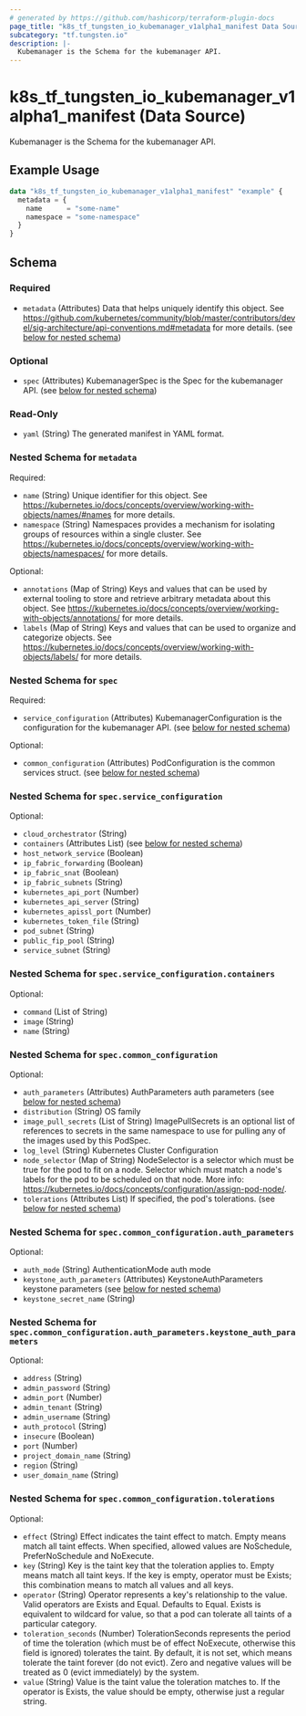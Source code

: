 ```yaml
---
# generated by https://github.com/hashicorp/terraform-plugin-docs
page_title: "k8s_tf_tungsten_io_kubemanager_v1alpha1_manifest Data Source - terraform-provider-k8s"
subcategory: "tf.tungsten.io"
description: |-
  Kubemanager is the Schema for the kubemanager API.
---
```


# k8s_tf_tungsten_io_kubemanager_v1alpha1_manifest (Data Source)

Kubemanager is the Schema for the kubemanager API.

## Example Usage

```terraform
data "k8s_tf_tungsten_io_kubemanager_v1alpha1_manifest" "example" {
  metadata = {
    name      = "some-name"
    namespace = "some-namespace"
  }
}
```

<!-- schema generated by tfplugindocs -->
## Schema

### Required

- `metadata` (Attributes) Data that helps uniquely identify this object. See https://github.com/kubernetes/community/blob/master/contributors/devel/sig-architecture/api-conventions.md#metadata for more details. (see [below for nested schema](#nestedatt--metadata))

### Optional

- `spec` (Attributes) KubemanagerSpec is the Spec for the kubemanager API. (see [below for nested schema](#nestedatt--spec))

### Read-Only

- `yaml` (String) The generated manifest in YAML format.

<a id="nestedatt--metadata"></a>
### Nested Schema for `metadata`

Required:

- `name` (String) Unique identifier for this object. See https://kubernetes.io/docs/concepts/overview/working-with-objects/names/#names for more details.
- `namespace` (String) Namespaces provides a mechanism for isolating groups of resources within a single cluster. See https://kubernetes.io/docs/concepts/overview/working-with-objects/namespaces/ for more details.

Optional:

- `annotations` (Map of String) Keys and values that can be used by external tooling to store and retrieve arbitrary metadata about this object. See https://kubernetes.io/docs/concepts/overview/working-with-objects/annotations/ for more details.
- `labels` (Map of String) Keys and values that can be used to organize and categorize objects. See https://kubernetes.io/docs/concepts/overview/working-with-objects/labels/ for more details.


<a id="nestedatt--spec"></a>
### Nested Schema for `spec`

Required:

- `service_configuration` (Attributes) KubemanagerConfiguration is the configuration for the kubemanager API. (see [below for nested schema](#nestedatt--spec--service_configuration))

Optional:

- `common_configuration` (Attributes) PodConfiguration is the common services struct. (see [below for nested schema](#nestedatt--spec--common_configuration))

<a id="nestedatt--spec--service_configuration"></a>
### Nested Schema for `spec.service_configuration`

Optional:

- `cloud_orchestrator` (String)
- `containers` (Attributes List) (see [below for nested schema](#nestedatt--spec--service_configuration--containers))
- `host_network_service` (Boolean)
- `ip_fabric_forwarding` (Boolean)
- `ip_fabric_snat` (Boolean)
- `ip_fabric_subnets` (String)
- `kubernetes_api_port` (Number)
- `kubernetes_api_server` (String)
- `kubernetes_apissl_port` (Number)
- `kubernetes_token_file` (String)
- `pod_subnet` (String)
- `public_fip_pool` (String)
- `service_subnet` (String)

<a id="nestedatt--spec--service_configuration--containers"></a>
### Nested Schema for `spec.service_configuration.containers`

Optional:

- `command` (List of String)
- `image` (String)
- `name` (String)



<a id="nestedatt--spec--common_configuration"></a>
### Nested Schema for `spec.common_configuration`

Optional:

- `auth_parameters` (Attributes) AuthParameters auth parameters (see [below for nested schema](#nestedatt--spec--common_configuration--auth_parameters))
- `distribution` (String) OS family
- `image_pull_secrets` (List of String) ImagePullSecrets is an optional list of references to secrets in the same namespace to use for pulling any of the images used by this PodSpec.
- `log_level` (String) Kubernetes Cluster Configuration
- `node_selector` (Map of String) NodeSelector is a selector which must be true for the pod to fit on a node. Selector which must match a node's labels for the pod to be scheduled on that node. More info: https://kubernetes.io/docs/concepts/configuration/assign-pod-node/.
- `tolerations` (Attributes List) If specified, the pod's tolerations. (see [below for nested schema](#nestedatt--spec--common_configuration--tolerations))

<a id="nestedatt--spec--common_configuration--auth_parameters"></a>
### Nested Schema for `spec.common_configuration.auth_parameters`

Optional:

- `auth_mode` (String) AuthenticationMode auth mode
- `keystone_auth_parameters` (Attributes) KeystoneAuthParameters keystone parameters (see [below for nested schema](#nestedatt--spec--common_configuration--auth_parameters--keystone_auth_parameters))
- `keystone_secret_name` (String)

<a id="nestedatt--spec--common_configuration--auth_parameters--keystone_auth_parameters"></a>
### Nested Schema for `spec.common_configuration.auth_parameters.keystone_auth_parameters`

Optional:

- `address` (String)
- `admin_password` (String)
- `admin_port` (Number)
- `admin_tenant` (String)
- `admin_username` (String)
- `auth_protocol` (String)
- `insecure` (Boolean)
- `port` (Number)
- `project_domain_name` (String)
- `region` (String)
- `user_domain_name` (String)



<a id="nestedatt--spec--common_configuration--tolerations"></a>
### Nested Schema for `spec.common_configuration.tolerations`

Optional:

- `effect` (String) Effect indicates the taint effect to match. Empty means match all taint effects. When specified, allowed values are NoSchedule, PreferNoSchedule and NoExecute.
- `key` (String) Key is the taint key that the toleration applies to. Empty means match all taint keys. If the key is empty, operator must be Exists; this combination means to match all values and all keys.
- `operator` (String) Operator represents a key's relationship to the value. Valid operators are Exists and Equal. Defaults to Equal. Exists is equivalent to wildcard for value, so that a pod can tolerate all taints of a particular category.
- `toleration_seconds` (Number) TolerationSeconds represents the period of time the toleration (which must be of effect NoExecute, otherwise this field is ignored) tolerates the taint. By default, it is not set, which means tolerate the taint forever (do not evict). Zero and negative values will be treated as 0 (evict immediately) by the system.
- `value` (String) Value is the taint value the toleration matches to. If the operator is Exists, the value should be empty, otherwise just a regular string.
